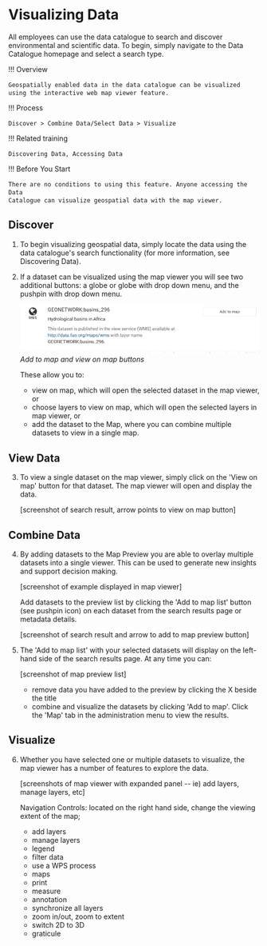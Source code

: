 # Visualizing Data

All employees can use the data catalogue to search and discover
environmental and scientific data. To begin, simply navigate to the Data
Catalogue homepage and select a search type.

!!! Overview

    Geospatially enabled data in the data catalogue can be visualized using the interactive web map viewer feature.

!!! Process

    Discover > Combine Data/Select Data > Visualize

!!! Related training

    Discovering Data, Accessing Data

!!! Before You Start

    There are no conditions to using this feature. Anyone accessing the Data
    Catalogue can visualize geospatial data with the map viewer.

## Discover

1.  To begin visualizing geospatial data, simply locate the data using
    the data catalogue\'s search functionality (for more information,
    see Discovering Data).

2.  If a dataset can be visualized using the map viewer you will see two
    additional buttons: a globe or globe with drop down menu, and the
    pushpin with drop down menu.

    ![](img/addtomap.png)
    *Add to map and view on map buttons*

    These allow you to:

    -   view on map, which will open the selected dataset in the map
        viewer, or
    -   choose layers to view on map, which will open the selected
        layers in map viewer, or
    -   add the dataset to the Map, where you can combine multiple
        datasets to view in a single map.

## View Data

3.  To view a single dataset on the map viewer, simply click on the
    \'View on map\' button for that dataset. The map viewer will open
    and display the data.

    \[screenshot of search result, arrow points to view on map button\]

## Combine Data

4.  By adding datasets to the Map Preview you are able to overlay
    multiple datasets into a single viewer. This can be used to generate
    new insights and support decision making.

    \[screenshot of example displayed in map viewer\]

    Add datasets to the preview list by clicking the \'Add to map list\'
    button (see pushpin icon) on each dataset from the search results
    page or metadata details.

    \[screenshot of search result and arrow to add to map preview
    button\]

5.  The \'Add to map list\' with your selected datasets will display on
    the left-hand side of the search results page. At any time you can:

    \[screenshot of map preview list\]

    -   remove data you have added to the preview by clicking the X
        beside the title
    -   combine and visualize the datasets by clicking \'Add to map\'.
        Click the \'Map\' tab in the administration menu to view the
        results.

## Visualize

6.  Whether you have selected one or multiple datasets to visualize, the
    map viewer has a number of features to explore the data.

    \[screenshots of map viewer with expanded panel -- ie) add layers,
    manage layers, etc\]

    Navigation Controls: located on the right hand side, change the
    viewing extent of the map;

    -   add layers
    -   manage layers
    -   legend
    -   filter data
    -   use a WPS process
    -   maps
    -   print
    -   measure
    -   annotation
    -   synchronize all layers
    -   zoom in/out, zoom to extent
    -   switch 2D to 3D
    -   graticule
